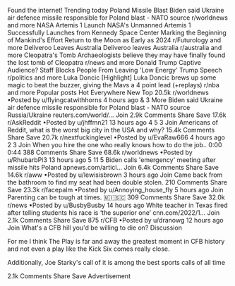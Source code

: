 Found the internet!
Trending today
Poland Missile Blast
Biden said Ukraine air defence missile responsible for Poland blast - NATO source
r/worldnews and more
NASA Artemis 1 Launch
NASA's Unmanned Artemis 1 Successfully Launches from Kennedy Space Center Marking the Beginning of Mankind's Effort Return to the Moon as Early as 2024
r/Futurology and more
Deliveroo Leaves Australia
Deliveroo leaves Australia
r/australia and more
Cleopatra's Tomb
Archaeologists believe they may have finally found the lost tomb of Cleopatra
r/news and more
Donald Trump
Captive Audience? Staff Blocks People From Leaving 'Low Energy' Trump Speech
r/politics and more
Luka Doncic
[Highlight] Luka Doncic brews up some magic to beat the buzzer, giving the Mavs a 4 point lead (+replays)
r/nba and more
Popular posts
Hot
Everywhere
New
Top
20.5k
r/worldnews
•Posted by
u/flyingcatwithhorns
4 hours ago
& 3 More
Biden said Ukraine air defence missile responsible for Poland blast - NATO source
Russia/Ukraine
reuters.com/world/...
Join
2.9k Comments
Share
Save
17.6k
r/AskReddit
•Posted by
u/jhffmn21
13 hours ago
4
5
3
Join
Americans of Reddit, what is the worst big city in the USA and why?
15.4k Comments
Share
Save
20.7k
r/nextfuckinglevel
•Posted by
u/EvaRaw666
4 hours ago
2
3
Join
When you hire the one who really knows how to do the job..
0:00
0:44
388 Comments
Share
Save
68.6k
r/worldnews
•Posted by
u/RhubarbPi3
13 hours ago
5
11
5
Biden calls 'emergency' meeting after missile hits Poland
apnews.com/articl...
Join
6.4k Comments
Share
Save
14.6k
r/aww
•Posted by
u/lewisisbrown
3 hours ago
Join
Came back from the bathroom to find my seat had been double stolen.
210 Comments
Share
Save
23.3k
r/facepalm
•Posted by
u/Annoying_house_fly
5 hours ago
Join
Parenting can be tough at times.
 🇲​🇮​🇸​🇨​
309 Comments
Share
Save
32.0k
r/news
•Posted by
u/BusbyBusby
14 hours ago
White teacher in Texas fired after telling students his race is ‘the superior one’
cnn.com/2022/1...
Join
2.1k Comments
Share
Save
875
r/CFB
•Posted by
u/dranowg
12 hours ago
Join
What's a CFB hill you'd be willing to die on?
Discussion

For me I think The Play is far and away the greatest moment in CFB history and not even a play like the Kick Six comes really close.

Additionally, Joe Starky's call of it is among the best sports calls of all time

2.1k Comments
Share
Save
Advertisement